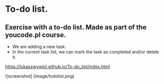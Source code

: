 # To-do list.

## Exercise with a to-do list. Made as part of the youcode.pl course.

- We are adding a new task.
- In the current task list, we can mark the task as completed and/or delete it.

https://lukaszwywiol.github.io/To-do_list/index.html

![screenshot] (image/todolist.png)
